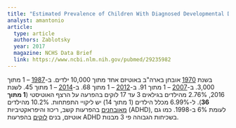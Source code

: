 ```yaml
---
title: "Estimated Prevalence of Children With Diagnosed Developmental Disabilities in the United States, 2014-2016"
analyst: amantonio
article:
  type: article
  authors: Zablotsky
  year: 2017
  magazine: NCHS Data Brief
  link: https://www.ncbi.nlm.nih.gov/pubmed/29235982
---
```


בשנת [1970](https://jamanetwork.com/journals/jamapsychiatry/article-abstract/490240) אובחן בארה"ב באוטיזם אחד מתוך 10,000 ילדים.
ב-[1987](https://jaacap.org/article/S0890-8567(09)65024-3) – 1 מתוך 3,000.
ב-[2007](https://www.ncbi.nlm.nih.gov/pubmed/19805460) – 1 מתוך 91.
ב-[2012](https://www.cdc.gov/mmwr/volumes/65/ss/ss6503a1.htm) – 1 מתוך 68.
ב-[2014](https://www.ncbi.nlm.nih.gov/pubmed/26632847) – 1 מתוך 45.
לשנת 2016, 2.76% מהילדים בגילאים 3 עד 17 לוקים בהפרעה על הרצף האוטיסטי (**1 מתוך 36**). ל-6.99% מכלל הילדים (1 מתוך 14) יש ליקויי התפתחות.
10.2% מהילדים [מאובחנים](https://jamanetwork.com/journals/jamanetworkopen/fullarticle/2698633) בהפרעות קשב, ריכוז והיפראקטיביות (ADHD), לעומת 6% ב-1998. כמו גם אוטיזם, בנים [לוקים](https://www.ncbi.nlm.nih.gov/pmc/articles/PMC3827008) בהפרעות ADHD בשכיחות הגבוהה פי 3 מבנות.
